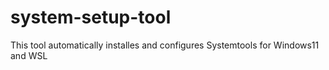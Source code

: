# system-setup-tool
This tool automatically installes and configures Systemtools for Windows11 and WSL

